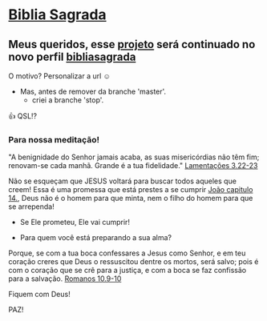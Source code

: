 # [Biblia Sagrada](https://bibliasagrada.github.io/)

## Meus queridos, esse [projeto](https://github.com/bibliasagrada/bibliasagrada.github.io) será continuado no novo perfil [bibliasagrada](https://github.com/bibliasagrada)

O motivo? Personalizar a url :relaxed:

* Mas, antes de remover da branche 'master'. 
   * criei a branche 'stop'. 
   
:+1: QSL!? 


### Para nossa meditação!

"A benignidade do Senhor jamais acaba, as suas misericórdias não têm fim; renovam-se cada manhã. Grande é a tua fidelidade." [Lamentações 3.22-23](https://bibliasagrada.github.io/antigo_testamento/lamentacoes/lamentacoes-3.html)

Não se esqueçam que JESUS voltará para buscar todos aqueles que creem! Essa é uma promessa que está prestes a se cumprir [João capitulo 14.](https://bibliasagrada.github.io/novo_testamento/joao/joao-14.html), Deus não é o homem para que minta, nem o filho do homem para que se arrependa! 

* Se Ele prometeu, Ele vai cumprir!

* Para quem você está preparando a sua alma?

Porque, se com a tua boca confessares a Jesus como Senhor, e em teu coração creres que Deus o ressuscitou dentre os mortos, será salvo; pois é com o coração que se crê para a justiça, e com a boca se faz confissão para a salvação. [Romanos 10.9-10](https://bibliasagrada.github.io/novo_testamento/romanos/romanos-10.html)

Fiquem com Deus!

PAZ!
